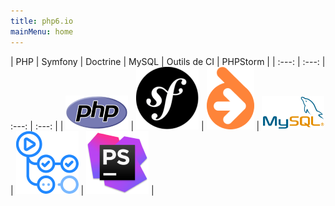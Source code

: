 ```yaml
---
title: php6.io
mainMenu: home
---
```


| PHP | Symfony | Doctrine | MySQL | Outils de CI | PHPStorm |
|   :---:  |  :---:  |  :---:  |  :---:  |
| [![PHP](images/logos/php.png)](php) | [![Symfony](images/logos/symfony.png)](symfony) | [![Doctrine](images/logos/doctrine.png)](doctrine) | [![MySQL](images/logos/mysql.png)](mysql) | [![Outils de CI](images/logos/ci-tools.png)](ci-tools) | [![PHPStorm](images/logos/phpstorm.png)](phpstorm) |
